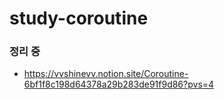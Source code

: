 # study-coroutine

### 정리 중
- https://vvshinevv.notion.site/Coroutine-6bf1f8c198d64378a29b283de91f9d86?pvs=4
